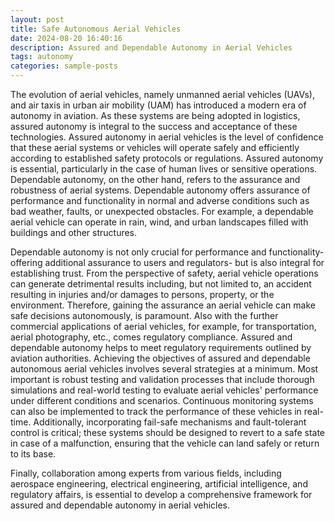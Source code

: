 ```yaml
---
layout: post
title: Safe Autonomous Aerial Vehicles
date: 2024-08-20 16:40:16
description: Assured and Dependable Autonomy in Aerial Vehicles
tags: autonomy
categories: sample-posts
---
```


The evolution of aerial vehicles, namely unmanned aerial vehicles (UAVs), and air taxis in urban air mobility (UAM) has introduced a modern era of autonomy in aviation. As these systems are being adopted in logistics, assured autonomy is integral to the success and acceptance of these technologies. Assured autonomy in aerial vehicles is the level of confidence that these aerial systems or vehicles will operate safely and efficiently according to established safety protocols or regulations. Assured autonomy is essential, particularly in the case of human lives or sensitive operations. Dependable autonomy, on the other hand, refers to the assurance and robustness of aerial systems. Dependable autonomy offers assurance of performance and functionality in normal and adverse conditions such as bad weather,  faults, or unexpected obstacles. For example, a dependable aerial vehicle can operate in rain, wind, and urban landscapes filled with buildings and other structures. 

Dependable autonomy is not only crucial for performance and functionality- offering additional assurance to users and regulators- but is also integral for establishing trust. From the perspective of safety, aerial vehicle operations can generate detrimental results including, but not limited to, an accident resulting in injuries and/or damages to persons, property, or the environment. Therefore, gaining the assurance an aerial vehicle can make safe decisions autonomously, is paramount. Also with the further commercial applications of aerial vehicles, for example, for transportation, aerial photography, etc., comes regulatory compliance.  Assured and dependable autonomy helps to meet regulatory requirements outlined by aviation authorities. Achieving the objectives of assured and dependable autonomous aerial vehicles involves several strategies at a minimum. Most important is robust testing and validation processes that include thorough simulations and real-world testing to evaluate aerial vehicles' performance under different conditions and scenarios. Continuous monitoring systems can also be implemented to track the performance of these vehicles in real-time. Additionally, incorporating fail-safe mechanisms and fault-tolerant control is critical; these systems should be designed to revert to a safe state in case of a malfunction, ensuring that the vehicle can land safely or return to its base.

Finally, collaboration among experts from various fields, including aerospace engineering, electrical engineering, artificial intelligence, and regulatory affairs, is essential to develop a comprehensive framework for assured and dependable autonomy in aerial vehicles.

